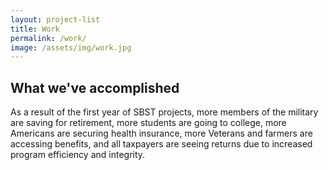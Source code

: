 ```yaml
---
layout: project-list
title: Work
permalink: /work/
image: /assets/img/work.jpg
---
```


## What we've accomplished

As a result of the first year of SBST projects, more members of the military are saving for retirement, more students are going to college, more Americans are securing health insurance, more Veterans and farmers are accessing benefits, and all taxpayers are seeing returns due to increased program efficiency and integrity.
